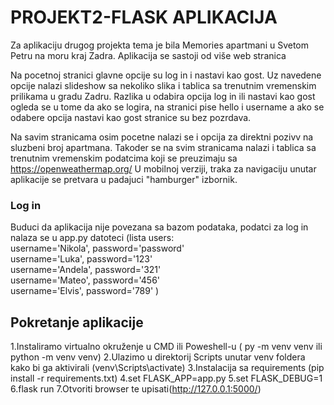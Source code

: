 # PROJEKT2-FLASK APLIKACIJA
Za aplikaciju drugog projekta tema je bila Memories apartmani u Svetom Petru na moru kraj Zadra.
Aplikacija se sastoji od više web stranica 

Na pocetnoj stranici glavne opcije su log in i nastavi kao gost.
Uz navedene opcije nalazi slideshow sa nekoliko slika i tablica sa trenutnim vremenskim prilikama u gradu Zadru.
Razlika u odabira opcija log in ili nastavi kao gost ogleda se u tome da ako se logira, na stranici pise 
hello i username a ako se odabere opcija nastavi kao gost stranice su bez pozrdava.

Na savim stranicama osim pocetne nalazi se i opcija za direktni pozivv na sluzbeni broj apartmana.
Takoder se na svim stranicama nalazi i tablica sa trenutnim vremenskim podatcima koji se preuzimaju sa https://openweathermap.org/
U mobilnoj verziji, traka za navigaciju unutar aplikacije se pretvara u padajuci "hamburger" izbornik.

### Log in
Buduci da aplikacija nije povezana sa bazom podataka, podatci za log in nalaza se u app.py datoteci (lista users:<br>
username='Nikola', password='password'<br>
username='Luka', password='123'<br>
username='Andela', password='321'<br>
username='Mateo', password='456'<br>
username='Elvis', password='789'
)

## Pokretanje aplikacije
1.Instaliramo virtualno okruženje u CMD ili Poweshell-u ( py -m venv venv ili python -m venv venv)
2.Ulazimo u direktorij Scripts unutar venv foldera kako bi ga aktivirali (venv\Scripts\activate)
3.Instalacija sa requirements (pip install -r requirements.txt)
4.set FLASK_APP=app.py
5.set FLASK_DEBUG=1
6.flask run
7.Otvoriti browser te upisati(http://127.0.0.1:5000/)
